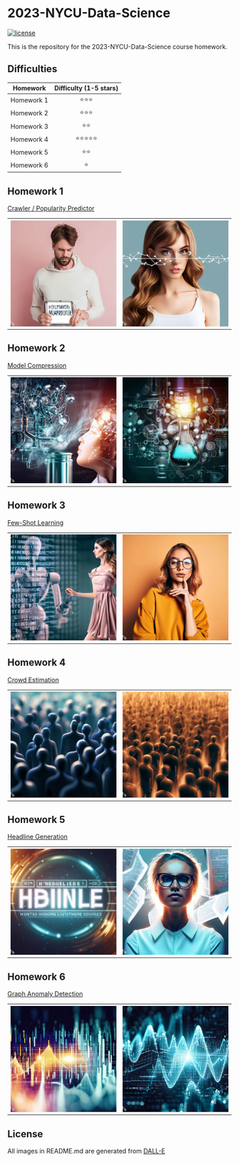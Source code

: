 # 2023-NYCU-Data-Science

[![license](https://img.shields.io/pypi/l/ansicolortags.svg)](LICENSE)

This is the repository for the 2023-NYCU-Data-Science course homework.

## Difficulties

|Homework|Difficulty (1-5 stars)|
|:---:|:---:|
|Homework 1|:star::star::star:|
|Homework 2|:star::star::star:|
|Homework 3|:star::star:|
|Homework 4|:star::star::star::star::star:|
|Homework 5|:star::star:|
|Homework 6|:star:|

## Homework 1

[Crawler / Popularity Predictor](./Homework%2001/README.md)

<table>
    <tr>
        <th>
            <img src = "./image/hw1_1.jpg">
        </th>
        <th>
            <img src = "./image/hw1_2.jpg">
        </th>
    </tr>
</table>

## Homework 2

[Model Compression](./Homework%2002/README.md)

<table>
    <tr>
        <th>
            <img src = "./image/hw2_1.jpg">
        </th>
        <th>
            <img src = "./image/hw2_2.jpg">
        </th>
    </tr>
</table>

## Homework 3

[Few-Shot Learning](./Homework%2003/README.md)

<table>
    <tr>
        <th>
            <img src = "./image/hw3_1.jpg">
        </th>
        <th>
            <img src = "./image/hw3_2.jpg">
        </th>
    </tr>
</table>

## Homework 4

[Crowd Estimation](./Homework%2004/README.md)

<table>
    <tr>
        <th>
            <img src = "./image/hw4_1.jpg">
        </th>
        <th>
            <img src = "./image/hw4_2.jpg">
        </th>
    </tr>
</table>

## Homework 5

[Headline Generation](./Homework%2005/README.md)

<table>
    <tr>
        <th>
            <img src = "./image/hw5_1.jpeg">
        </th>
        <th>
            <img src = "./image/hw5_2.jpeg">
        </th>
    </tr>
</table>

## Homework 6

[Graph Anomaly Detection](./Homework%2006/README.md)

<table>
    <tr>
        <th>
            <img src = "./image/hw6_1.jpeg">
        </th>
        <th>
            <img src = "./image/hw6_2.jpeg">
        </th>
    </tr>
</table>

## License

All images in README.md are generated from [DALL-E](https://www.bing.com/images/create/)